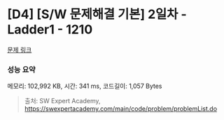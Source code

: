 # [D4] [S/W 문제해결 기본] 2일차 - Ladder1 - 1210 

[문제 링크](https://swexpertacademy.com/main/code/problem/problemDetail.do?contestProbId=AV14ABYKADACFAYh) 

### 성능 요약

메모리: 102,992 KB, 시간: 341 ms, 코드길이: 1,057 Bytes



> 출처: SW Expert Academy, https://swexpertacademy.com/main/code/problem/problemList.do